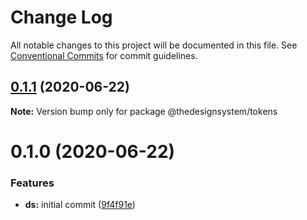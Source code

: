# Change Log

All notable changes to this project will be documented in this file.
See [Conventional Commits](https://conventionalcommits.org) for commit guidelines.

## [0.1.1](https://github.com/gstvribs/monorepo-angular-component-library/compare/@thedesignsystem/tokens@0.1.0...@thedesignsystem/tokens@0.1.1) (2020-06-22)

**Note:** Version bump only for package @thedesignsystem/tokens





# 0.1.0 (2020-06-22)


### Features

* **ds:** initial commit ([9f4f91e](https://github.com/gstvribs/monorepo-angular-component-library/commit/9f4f91e7ddd7c7e7722a580bf22083db798dfe5c))
